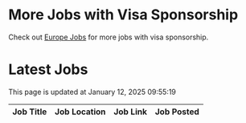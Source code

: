 # More Jobs with Visa Sponsorship

Check out [Europe Jobs](https://github.com/sureshparimi/europejobs#latest-jobs) for more jobs with visa sponsorship.

# Latest Jobs

This page is updated at January 12, 2025 09:55:19

| Job Title | Job Location | Job Link | Job Posted |
| --- | --- | --- | --- |
